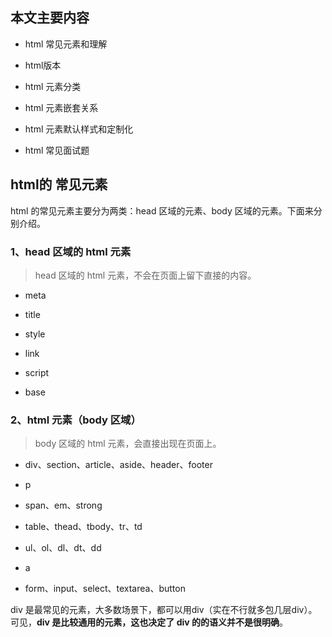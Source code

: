 
## 本文主要内容

- html 常见元素和理解

- html版本

- html 元素分类

- html 元素嵌套关系

- html 元素默认样式和定制化

- html 常见面试题


## html的 常见元素

html 的常见元素主要分为两类：head 区域的元素、body 区域的元素。下面来分别介绍。


### 1、head 区域的 html 元素

> head 区域的 html 元素，不会在页面上留下直接的内容。

- meta

- title

- style

- link

- script

- base


### 2、html 元素（body 区域）

> body 区域的 html 元素，会直接出现在页面上。

- div、section、article、aside、header、footer

- p

- span、em、strong

- table、thead、tbody、tr、td

- ul、ol、dl、dt、dd

- a

- form、input、select、textarea、button

div 是最常见的元素，大多数场景下，都可以用div（实在不行就多包几层div）。可见，**div 是比较通用的元素，这也决定了 div 的的语义并不是很明确**。

